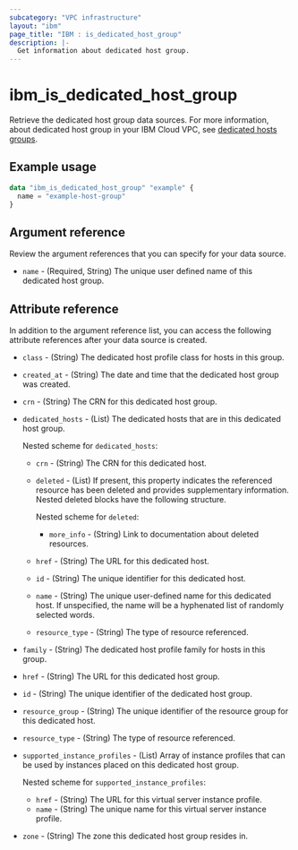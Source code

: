 ```yaml
---
subcategory: "VPC infrastructure"
layout: "ibm"
page_title: "IBM : is_dedicated_host_group"
description: |-
  Get information about dedicated host group.
---
```


# ibm_is_dedicated_host_group
Retrieve the dedicated host group data sources. For more information, about dedicated host group in your IBM Cloud VPC, see [dedicated hosts groups](https://cloud.ibm.com/docs/vpc?topic=vpc-creating-dedicated-hosts-instances).

## Example usage

```terraform
data "ibm_is_dedicated_host_group" "example" {
  name = "example-host-group"
}
```

## Argument reference
Review the argument references that you can specify for your data source. 

- `name` - (Required, String) The unique user defined name of this dedicated host group.

## Attribute reference
In addition to the argument reference list, you can access the following attribute references after your data source is created. 

- `class` -  (String) The dedicated host profile class for hosts in this group.
- `created_at` -  (String) The date and time that the dedicated host group was created.
- `crn` -  (String) The CRN for this dedicated host group.
- `dedicated_hosts` -  (List) The dedicated hosts that are in this dedicated host group. 
  
  Nested scheme for `dedicated_hosts`:
  - `crn` -  (String) The CRN for this dedicated host.
  - `deleted` -  (List) If present, this property indicates the referenced resource has been deleted and provides supplementary information. Nested deleted blocks have the following structure.

    Nested scheme for `deleted`:
    - `more_info` -  (String) Link to documentation about deleted resources.
  - `href` -  (String) The URL for this dedicated host.
  - `id` -  (String) The unique identifier for this dedicated host.
  - `name` -  (String) The unique user-defined name for this dedicated host. If unspecified, the name will be a hyphenated list of randomly selected words.
  - `resource_type` -  (String) The type of resource referenced.
- `family` -  (String) The dedicated host profile family for hosts in this group.
- `href` -  (String) The URL for this dedicated host group.
- `id` -  (String) The unique identifier of the dedicated host group.
- `resource_group` -  (String) The unique identifier of the resource group for this dedicated host.
- `resource_type` -  (String) The type of resource referenced.
- `supported_instance_profiles` -  (List) Array of instance profiles that can be used by instances placed on this dedicated host group. 

  Nested scheme for `supported_instance_profiles`:
  - `href` -  (String) The URL for this virtual server instance profile.
  - `name` -  (String) The unique name for this virtual server instance profile.
- `zone` -  (String) The zone this dedicated host group resides in.


